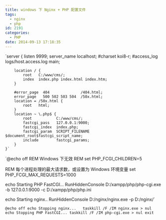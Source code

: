 ```yaml
---
title: windows 下 Nginx + PHP 配置文件
tags:
  - nginx
  - php
id: 2191
categories:
  - PHP
date: 2014-09-13 17:18:35
---
```


`server {
        listen       9999;
        server_name  localhost;
        #charset koi8-r;
        #access_log  logs/host.access.log  main;

        location / {
            root   C:/www/cms/;
            index  index.php index.html index.htm;
        }

        #error_page  404              /404.html;
        error_page   500 502 503 504  /50x.html;
        location = /50x.html {
            root   html;
        }
        location ~ \.php$ {
			root           C:/www/cms/;
			fastcgi_pass   127.0.0.1:9000;
			fastcgi_index  index.php;
			fastcgi_param  SCRIPT_FILENAME  $document_root$fastcgi_script_name;
			include        fastcgi_params;
        }
    }`
<!--more-->

`@echo off
REM Windows 下无效
REM set PHP_FCGI_CHILDREN=5

REM 每个进程处理的最大请求数，或设置为 Windows 环境变量
set PHP_FCGI_MAX_REQUESTS=1000

echo Starting PHP FastCGI...
RunHiddenConsole D:/xampp/php/php-cgi.exe -b 127.0.0.1:9000 -c D:/xampp/php/php.ini

echo Starting nginx..
RunHiddenConsole D:/nginx/nginx.exe -p D:/nginx/`

`@echo off
echo Stopping nginx...  
taskkill /F /IM nginx.exe > nul
echo Stopping PHP FastCGI...
taskkill /F /IM php-cgi.exe > nul
exit`